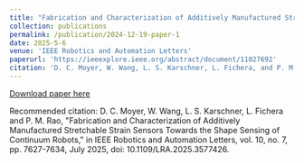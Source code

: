 ```yaml
---
title: "Fabrication and Characterization of Additively Manufactured Stretchable Strain Sensors Towards the Shape Sensing of Continuum Robots"
collection: publications
permalink: /publication/2024-12-19-paper-1
date: 2025-5-6
venue: 'IEEE Robotics and Automation Letters'
paperurl: 'https://ieeexplore.ieee.org/abstract/document/11027692'
citation: 'D. C. Moyer, W. Wang, L. S. Karschner, L. Fichera, and P. M. Rao, “Shape sensing of continuum robots with additively manufactured stretchable strain sensors: Approach and preliminary results,” under review in IEEE Robotics and Automation Letters, submitted Dec. 2024.'
---
```

[Download paper here](https://ieeexplore.ieee.org/stamp/stamp.jsp?tp=&arnumber=11027692)

Recommended citation: D. C. Moyer, W. Wang, L. S. Karschner, L. Fichera and P. M. Rao, "Fabrication and Characterization of Additively Manufactured Stretchable Strain Sensors Towards the Shape Sensing of Continuum Robots," in IEEE Robotics and Automation Letters, vol. 10, no. 7, pp. 7627-7634, July 2025, doi: 10.1109/LRA.2025.3577426.